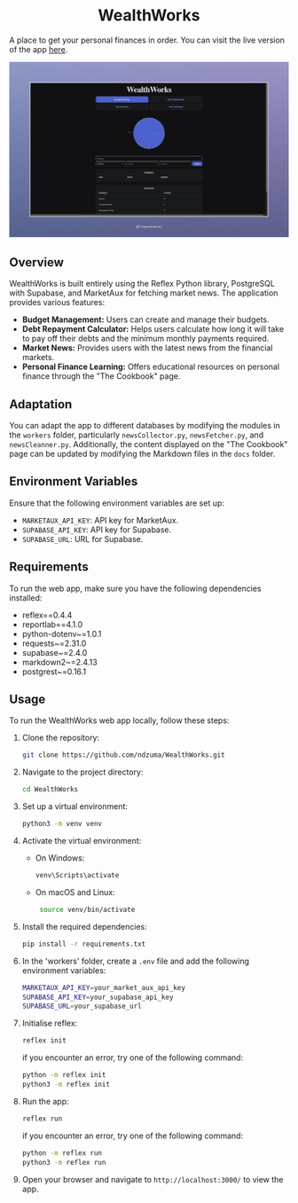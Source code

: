 <h1 align="center">WealthWorks</h1>

A place to get your personal finances in order. You can visit the live version of the app [here](https://wealthworks.reflex.run/).

![Budget planner _ WealthWorks.jpeg](assets%2FBudget%20planner%20_%20WealthWorks.jpeg)

## Overview

WealthWorks is built entirely using the Reflex Python library, PostgreSQL with Supabase, and MarketAux for fetching market news. The application provides various features:

- **Budget Management:** Users can create and manage their budgets.
- **Debt Repayment Calculator:** Helps users calculate how long it will take to pay off their debts and the minimum monthly payments required.
- **Market News:** Provides users with the latest news from the financial markets.
- **Personal Finance Learning:** Offers educational resources on personal finance through the "The Cookbook" page.

## Adaptation

You can adapt the app to different databases by modifying the modules in the `workers` folder, particularly `newsCollector.py`, `newsFetcher.py`, and `newsCleanner.py`. Additionally, the content displayed on the "The Cookbook" page can be updated by modifying the Markdown files in the `docs` folder.

## Environment Variables

Ensure that the following environment variables are set up:

- `MARKETAUX_API_KEY`: API key for MarketAux.
- `SUPABASE_API_KEY`: API key for Supabase.
- `SUPABASE_URL`: URL for Supabase.

## Requirements

To run the web app, make sure you have the following dependencies installed:

- reflex==0.4.4
- reportlab==4.1.0
- python-dotenv~=1.0.1
- requests~=2.31.0
- supabase~=2.4.0
- markdown2~=2.4.13
- postgrest~=0.16.1

## Usage

To run the WealthWorks web app locally, follow these steps:

1. Clone the repository:

   ```bash
   git clone https://github.com/ndzuma/WealthWorks.git
    ```
2. Navigate to the project directory:

   ```bash
   cd WealthWorks
   ```
3. Set up a virtual environment:

   ```bash
   python3 -m venv venv
   ```
4. Activate the virtual environment:
   - On Windows:

      ```bash
      venv\Scripts\activate
      ```
   - On macOS and Linux:

      ```bash
       source venv/bin/activate
       ```
5. Install the required dependencies:

   ```bash
   pip install -r requirements.txt
   ```
6. In the 'workers' folder, create a `.env` file and add the following environment variables:

   ```bash
   MARKETAUX_API_KEY=your_market_aux_api_key
   SUPABASE_API_KEY=your_supabase_api_key
   SUPABASE_URL=your_supabase_url
   ```
7. Initialise reflex:

   ```bash
   reflex init
   ```
   if you encounter an error, try one of the following command:

   ```bash
   python -m reflex init
   python3 -m reflex init
    ```
8. Run the app:

   ```bash
   reflex run
   ```
   if you encounter an error, try one of the following command:

   ```bash
   python -m reflex run
   python3 -m reflex run
    ```
9. Open your browser and navigate to `http://localhost:3000/` to view the app.
